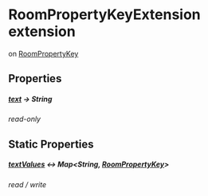 


# RoomPropertyKeyExtension extension
on [RoomPropertyKey](../zego_uikit_prebuilt_live_audio_room/RoomPropertyKey.md)














## Properties

##### [text](../zego_uikit_prebuilt_live_audio_room/RoomPropertyKeyExtension/text.md) &#8594; String



  
_<span class="feature">read-only</span>_









## Static Properties

##### [textValues](../zego_uikit_prebuilt_live_audio_room/RoomPropertyKeyExtension/textValues.md) &#8596; Map&lt;String, [RoomPropertyKey](../zego_uikit_prebuilt_live_audio_room/RoomPropertyKey.md)>



  
_<span class="feature">read / write</span>_













